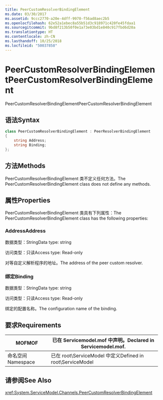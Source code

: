 ```yaml
---
title: PeerCustomResolverBindingElement
ms.date: 03/30/2017
ms.assetid: 9ccc2770-a20e-4dff-9970-f56ad8aec2b5
ms.openlocfilehash: 62e52a1ebec8a55b51d3c918971c420fe45fdaa1
ms.sourcegitcommit: 9bd8f213b50f0e1a73e03bd1e840c917fbd6d20a
ms.translationtype: HT
ms.contentlocale: zh-CN
ms.lasthandoff: 10/25/2018
ms.locfileid: "50037858"
---
```

# <a name="peercustomresolverbindingelement"></a><span data-ttu-id="c41a7-102">PeerCustomResolverBindingElement</span><span class="sxs-lookup"><span data-stu-id="c41a7-102">PeerCustomResolverBindingElement</span></span>
<span data-ttu-id="c41a7-103">PeerCustomResolverBindingElement</span><span class="sxs-lookup"><span data-stu-id="c41a7-103">PeerCustomResolverBindingElement</span></span>  
  
## <a name="syntax"></a><span data-ttu-id="c41a7-104">语法</span><span class="sxs-lookup"><span data-stu-id="c41a7-104">Syntax</span></span>  
```csharp
class PeerCustomResolverBindingElement : PeerResolverBindingElement
{  
    string Address;
    string Binding;
};
```  
  
## <a name="methods"></a><span data-ttu-id="c41a7-105">方法</span><span class="sxs-lookup"><span data-stu-id="c41a7-105">Methods</span></span>  
 <span data-ttu-id="c41a7-106">PeerCustomResolverBindingElement 类不定义任何方法。</span><span class="sxs-lookup"><span data-stu-id="c41a7-106">The PeerCustomResolverBindingElement class does not define any methods.</span></span>  
  
## <a name="properties"></a><span data-ttu-id="c41a7-107">属性</span><span class="sxs-lookup"><span data-stu-id="c41a7-107">Properties</span></span>  
 <span data-ttu-id="c41a7-108">PeerCustomResolverBindingElement 类具有下列属性：</span><span class="sxs-lookup"><span data-stu-id="c41a7-108">The PeerCustomResolverBindingElement class has the following properties:</span></span>  
  
### <a name="address"></a><span data-ttu-id="c41a7-109">Address</span><span class="sxs-lookup"><span data-stu-id="c41a7-109">Address</span></span>  
 <span data-ttu-id="c41a7-110">数据类型：String</span><span class="sxs-lookup"><span data-stu-id="c41a7-110">Data type: string</span></span>  
  
 <span data-ttu-id="c41a7-111">访问类型：只读</span><span class="sxs-lookup"><span data-stu-id="c41a7-111">Access type: Read-only</span></span>  
  
 <span data-ttu-id="c41a7-112">对等自定义解析程序的地址。</span><span class="sxs-lookup"><span data-stu-id="c41a7-112">The address of the peer custom resolver.</span></span>  
  
### <a name="binding"></a><span data-ttu-id="c41a7-113">绑定</span><span class="sxs-lookup"><span data-stu-id="c41a7-113">Binding</span></span>  
 <span data-ttu-id="c41a7-114">数据类型：String</span><span class="sxs-lookup"><span data-stu-id="c41a7-114">Data type: string</span></span>  
  
 <span data-ttu-id="c41a7-115">访问类型：只读</span><span class="sxs-lookup"><span data-stu-id="c41a7-115">Access type: Read-only</span></span>  
  
 <span data-ttu-id="c41a7-116">绑定的配置名称。</span><span class="sxs-lookup"><span data-stu-id="c41a7-116">The configuration name of the binding.</span></span>  
  
## <a name="requirements"></a><span data-ttu-id="c41a7-117">要求</span><span class="sxs-lookup"><span data-stu-id="c41a7-117">Requirements</span></span>  
  
|<span data-ttu-id="c41a7-118">MOF</span><span class="sxs-lookup"><span data-stu-id="c41a7-118">MOF</span></span>|<span data-ttu-id="c41a7-119">已在 Servicemodel.mof 中声明。</span><span class="sxs-lookup"><span data-stu-id="c41a7-119">Declared in Servicemodel.mof.</span></span>|  
|---------|-----------------------------------|  
|<span data-ttu-id="c41a7-120">命名空间</span><span class="sxs-lookup"><span data-stu-id="c41a7-120">Namespace</span></span>|<span data-ttu-id="c41a7-121">已在 root\ServiceModel 中定义</span><span class="sxs-lookup"><span data-stu-id="c41a7-121">Defined in root\ServiceModel</span></span>|  
  
## <a name="see-also"></a><span data-ttu-id="c41a7-122">请参阅</span><span class="sxs-lookup"><span data-stu-id="c41a7-122">See Also</span></span>  
 <xref:System.ServiceModel.Channels.PeerCustomResolverBindingElement>
